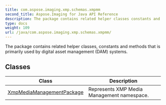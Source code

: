 ```yaml
---
title: com.aspose.imaging.xmp.schemas.xmpmm
second_title: Aspose.Imaging for Java API Reference
description: The package contains related helper classes constants and methods that is primarily used by digital asset management DAM systems.
type: docs
weight: 109
url: /java/com.aspose.imaging.xmp.schemas.xmpmm/
---
```


The package contains related helper classes, constants and methods that is primarily used by digital asset management (DAM) systems.


## Classes

| Class | Description |
| --- | --- |
| [XmpMediaManagementPackage](../com.aspose.imaging.xmp.schemas.xmpmm/xmpmediamanagementpackage) | Represents XMP Media Management namespace. |

